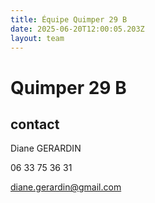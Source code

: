 ```yaml
---
title: Équipe Quimper 29 B
date: 2025-06-20T12:00:05.203Z
layout: team
---
```


# Quimper 29 B



## contact 

Diane GERARDIN

06 33 75 36 31

diane.gerardin@gmail.com

